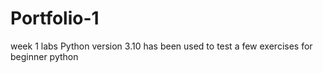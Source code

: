 # Portfolio-1
week 1 labs
Python version 3.10 has been used to test a few exercises for beginner python
